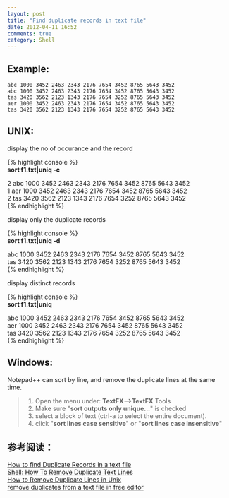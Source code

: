 ```yaml
---
layout: post
title: "Find duplicate records in text file"
date: 2012-04-11 16:52
comments: true
category: Shell
---
```

## Example: ##
	abc 1000 3452 2463 2343 2176 7654 3452 8765 5643 3452  
	abc 1000 3452 2463 2343 2176 7654 3452 8765 5643 3452  
	tas 3420 3562 2123 1343 2176 7654 3252 8765 5643 3452  
	aer 1000 3452 2463 2343 2176 7654 3452 8765 5643 3452  
	tas 3420 3562 2123 1343 2176 7654 3252 8765 5643 3452  

## UNIX: ##

display the no of occurance and the record

{% highlight console %}   
**sort f1.txt|uniq -c**  

2 abc 1000 3452 2463 2343 2176 7654 3452 8765 5643 3452  
1 aer 1000 3452 2463 2343 2176 7654 3452 8765 5643 3452  
2 tas 3420 3562 2123 1343 2176 7654 3252 8765 5643 3452  
{% endhighlight %}    

display only the duplicate records  

{% highlight console %}  
**sort f1.txt|uniq -d**  

abc 1000 3452 2463 2343 2176 7654 3452 8765 5643 3452  
tas 3420 3562 2123 1343 2176 7654 3252 8765 5643 3452  
{% endhighlight %}  

display distinct records

{% highlight console %}  
**sort f1.txt|uniq**  

abc 1000 3452 2463 2343 2176 7654 3452 8765 5643 3452  
aer 1000 3452 2463 2343 2176 7654 3452 8765 5643 3452  
tas 3420 3562 2123 1343 2176 7654 3252 8765 5643 3452  
{% endhighlight %}  

## Windows: ##

Notepad++ can sort by line, and remove the duplicate lines at the same time.

> 1. Open the menu under: **TextFX-->TextFX** Tools  
> 2. Make sure "**sort outputs only unique...**" is checked  
> 3. select a block of text (ctrl-a to select the entire document).  
> 4. click "**sort lines case sensitive**" or "**sort lines case insensitive**"

## 参考阅读： ##

[How to find Duplicate Records in a text file](http://www.unix.com/shell-programming-scripting/85711-how-find-duplicate-records-text-file.html)  
[Shell: How To Remove Duplicate Text Lines](http://www.cyberciti.biz/faq/unix-linux-shell-removing-duplicate-lines/)  
[How to Remove Duplicate Lines in Unix](http://www.ehow.com/how_5084389_remove-duplicate-lines-unix.html)  
[remove duplicates from a text file in free editor](http://answers.yahoo.com/question/index?qid=20080522091139AAoVO8m)  

